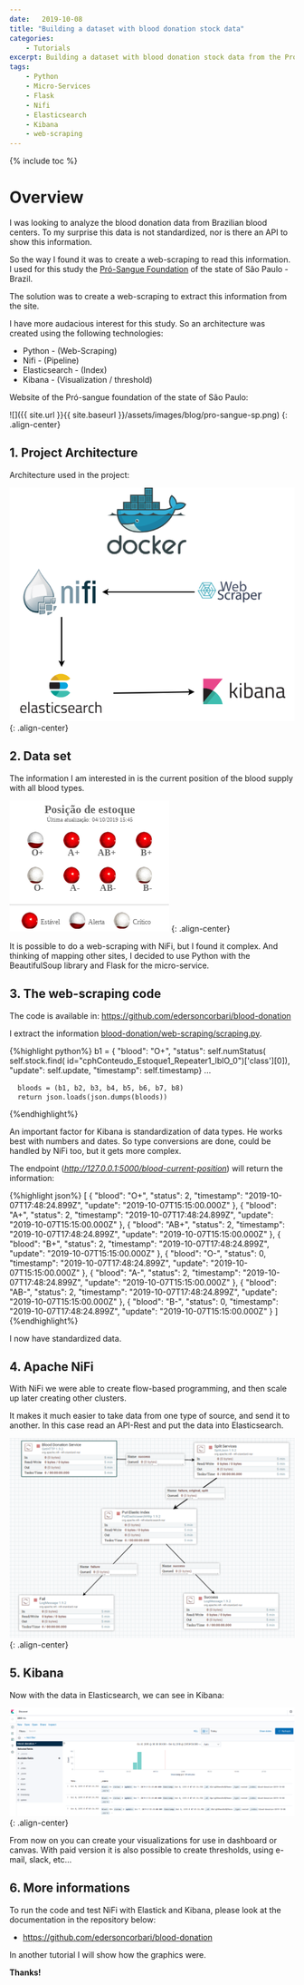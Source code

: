 ```yaml
---
date:   2019-10-08
title: "Building a dataset with blood donation stock data"
categories: 
    - Tutorials
excerpt: Building a dataset with blood donation stock data from the Pró-Sangue Foundation of São Paulo. Using Python, Nifi, Elasticsearch, Kibana.
tags: 
    - Python
    - Micro-Services
    - Flask
    - Nifi
    - Elasticsearch
    - Kibana
    - web-scraping
---
```


{% include toc %}

# Overview 

<!-- 
This article was also published on the site: [https://dzone.com/articles/a-small-micro-service-developed-in-scala-using-hex](https://dzone.com/articles/a-small-micro-service-developed-in-scala-using-hex). 
-->

I was looking to analyze the blood donation data from Brazilian blood centers. To my surprise this data is not standardized, nor is there an API to show this information. 

So the way I found it was to create a web-scraping to read this information. I used for this study the [Pró-Sangue Foundation](http://www.prosangue.sp.gov.br) of the state of São Paulo - Brazil.

The solution was to create a web-scraping to extract this information from the site.

I have more audacious interest for this study. So an architecture was created using the following technologies:

  * Python - (Web-Scraping)
  * Nifi - (Pipeline)
  * Elasticsearch - (Index)
  * Kibana - (Visualization / threshold)

Website of the Pró-sangue foundation of the state of São Paulo:

![]({{ site.url }}{{ site.baseurl }}/assets/images/blog/pro-sangue-sp.png)
{: .align-center}

## 1. Project Architecture

Architecture used in the project:

![](https://raw.githubusercontent.com/edersoncorbari/blood-donation/master/doc/img/blood-donation-diagram.png)
{: .align-center}

## 2. Data set

The information I am interested in is the current position of the blood supply with all blood types.

![](https://raw.githubusercontent.com/edersoncorbari/blood-donation/master/doc/img/blood-level.png)
{: .align-center}

It is possible to do a web-scraping with NiFi, but I found it complex. And thinking of mapping other sites, I decided to use Python with the BeautifulSoup library and Flask for the micro-service.

## 3. The web-scraping code

The code is available in: <a href="https://github.com/edersoncorbari/blood-donation" target="_blank">https://github.com/edersoncorbari/blood-donation</a>

I extract the information <a href="https://github.com/edersoncorbari/blood-donation/blob/master/web-scraping/scraping.py" target="_blank">blood-donation/web-scraping/scraping.py</a>.

{%highlight python%}
       b1 = {
            "blood": "O+",
            "status": self.numStatus(
                self.stock.find(
                    id="cphConteudo_Estoque1_Repeater1_lblO_0")['class'][0]),
            "update": self.update,
            "timestamp": self.timestamp}
      ...

      bloods = (b1, b2, b3, b4, b5, b6, b7, b8)
      return json.loads(json.dumps(bloods))
{%endhighlight%}

An important factor for Kibana is standardization of data types. He works best with numbers and dates. So type conversions are done, could be handled by NiFi too, but it gets more complex.

The endpoint (*http://127.0.0.1:5000/blood-current-position*) will return the information:

{%highlight json%}
[
    {
        "blood": "O+",
        "status": 2,
        "timestamp": "2019-10-07T17:48:24.899Z",
        "update": "2019-10-07T15:15:00.000Z"
    },
    {
        "blood": "A+",
        "status": 2,
        "timestamp": "2019-10-07T17:48:24.899Z",
        "update": "2019-10-07T15:15:00.000Z"
    },
    {
        "blood": "AB+",
        "status": 2,
        "timestamp": "2019-10-07T17:48:24.899Z",
        "update": "2019-10-07T15:15:00.000Z"
    },
    {
        "blood": "B+",
        "status": 2,
        "timestamp": "2019-10-07T17:48:24.899Z",
        "update": "2019-10-07T15:15:00.000Z"
    },
    {
        "blood": "O-",
        "status": 0,
        "timestamp": "2019-10-07T17:48:24.899Z",
        "update": "2019-10-07T15:15:00.000Z"
    },
    {
        "blood": "A-",
        "status": 2,
        "timestamp": "2019-10-07T17:48:24.899Z",
        "update": "2019-10-07T15:15:00.000Z"
    },
    {
        "blood": "AB-",
        "status": 2,
        "timestamp": "2019-10-07T17:48:24.899Z",
        "update": "2019-10-07T15:15:00.000Z"
    },
    {
        "blood": "B-",
        "status": 0,
        "timestamp": "2019-10-07T17:48:24.899Z",
        "update": "2019-10-07T15:15:00.000Z"
    }
]
{%endhighlight%}

I now have standardized data.

## 4. Apache NiFi

With NiFi we were able to create flow-based programming, and then scale up later creating other clusters.

It makes it much easier to take data from one type of source, and send it to another. In this case read an API-Rest and put the data into Elasticsearch.

![](https://raw.githubusercontent.com/edersoncorbari/blood-donation/master/doc/img/nifi-blood-flow.png)
{: .align-center}

## 5. Kibana 

Now with the data in Elasticsearch, we can see in Kibana:

![](https://raw.githubusercontent.com/edersoncorbari/blood-donation/master/doc/img/kibana-index-3.png)
{: .align-center}

From now on you can create your visualizations for use in dashboard or canvas. With paid version it is also possible to create thresholds, using e-mail, slack, etc...

## 6. More informations

To run the code and test NiFi with Elastick and Kibana, please look at the documentation in the repository below:

  * <a href="https://github.com/edersoncorbari/blood-donation" target="_blank">https://github.com/edersoncorbari/blood-donation</a>

In another tutorial I will show how the graphics were.
  
<b>Thanks!</b>

